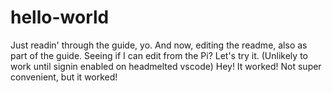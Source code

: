# hello-world
Just readin' through the guide, yo.
And now, editing the readme, also as part of the guide.
Seeing if I can edit from the Pi? Let's try it.
(Unlikely to work until signin enabled on headmelted vscode)
Hey! It worked! Not super convenient, but it worked!
